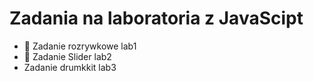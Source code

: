 # Zadania na laboratoria z JavaScipt

- 🎉 Zadanie rozrywkowe lab1
- 🥀 Zadanie Slider lab2
- Zadanie drumkkit lab3
